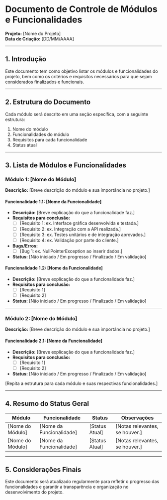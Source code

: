 
# Documento de Controle de Módulos e Funcionalidades

**Projeto:** [Nome do Projeto]  
**Data de Criação:** [DD/MM/AAAA]  

---

## 1. Introdução  
Este documento tem como objetivo listar os módulos e funcionalidades do projeto, bem como os critérios e requisitos necessários para que sejam considerados finalizados e funcionais.  

---

## 2. Estrutura do Documento  

Cada módulo será descrito em uma seção específica, com a seguinte estrutura:  

1. Nome do módulo  
2. Funcionalidades do módulo  
3. Requisitos para cada funcionalidade  
4. Status atual  

---

## 3. Lista de Módulos e Funcionalidades  

### Módulo 1: [Nome do Módulo]  

**Descrição:** [Breve descrição do módulo e sua importância no projeto.]  

#### Funcionalidade 1.1: [Nome da Funcionalidade]  
- **Descrição:** [Breve explicação do que a funcionalidade faz.]  
- **Requisitos para conclusão:**  
  - [ ] [Requisito 1: ex. Interface gráfica desenvolvida e testada.]  
  - [ ] [Requisito 2: ex. Integração com a API realizada.]  
  - [ ] [Requisito 3: ex. Testes unitários e de integração aprovados.]  
  - [ ] [Requisito 4: ex. Validação por parte do cliente.]  
- **Bugs/Erros:**  
  - [ ] [Bug 1: ex. NullPointerException ao inserir dados.]
- **Status:** [Não iniciado / Em progresso / Finalizado / Em validação]  

#### Funcionalidade 1.2: [Nome da Funcionalidade]  
- **Descrição:** [Breve explicação do que a funcionalidade faz.]  
- **Requisitos para conclusão:**  
  - [ ] [Requisito 1]  
  - [ ] [Requisito 2]  
- **Status:** [Não iniciado / Em progresso / Finalizado / Em validação]  

---

### Módulo 2: [Nome do Módulo]  

**Descrição:** [Breve descrição do módulo e sua importância no projeto.]  

#### Funcionalidade 2.1: [Nome da Funcionalidade]  
- **Descrição:** [Breve explicação do que a funcionalidade faz.]  
- **Requisitos para conclusão:**  
  - [ ] [Requisito 1]  
  - [ ] [Requisito 2]  
- **Status:** [Não iniciado / Em progresso / Finalizado / Em validação]  

[Repita a estrutura para cada módulo e suas respectivas funcionalidades.]

---

## 4. Resumo do Status Geral  

| Módulo          | Funcionalidade         | Status           | Observações                   |
|------------------|------------------------|------------------|-------------------------------|
| [Nome do Módulo] | [Nome da Funcionalidade] | [Status Atual]   | [Notas relevantes, se houver.] |
| [Nome do Módulo] | [Nome da Funcionalidade] | [Status Atual]   | [Notas relevantes, se houver.] |

---

## 5. Considerações Finais  

Este documento será atualizado regularmente para refletir o progresso das funcionalidades e garantir a transparência e organização no desenvolvimento do projeto.  
